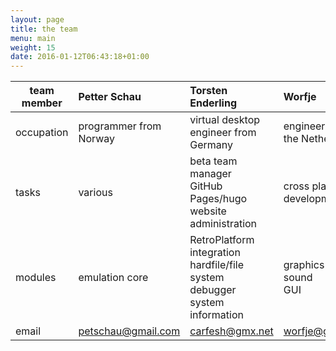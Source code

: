 ```yaml
---
layout: page
title: the team
menu: main
weight: 15
date: 2016-01-12T06:43:18+01:00
---
```


| team member | Petter Schau                                    | Torsten Enderling                                                                   | Worfje                                               |
|-------------|:------------------------------------------------|:------------------------------------------------------------------------------------|:-----------------------------------------------------|
| occupation  | programmer from Norway                          | virtual desktop engineer from Germany                                               | engineer from the Netherlands                        |
| tasks       | various                                         | beta team manager<br>GitHub Pages/hugo website administration                       | cross platform development                           |
| modules     | emulation core                                  | RetroPlatform integration<br>hardfile/file system<br>debugger<br>system information | graphics<br>sound<br>GUI                             |
| email       | [petschau@gmail.com](mailto:petschau@gmail.com) | [carfesh@gmx.net](mailto:carfesh@gmx.net)                                           | [worfje@gmx.net](mailto:worfje@gmx.net)              |
